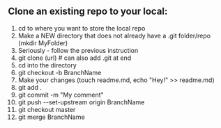 ## Clone an existing repo to your local:
1. cd to where you want to store the local repo
1. Make a NEW directory that does not already have a .git folder/repo (mkdir MyFolder)
1. Seriously - follow the previous instruction
2. git clone (url) # can also add .git at end
3. cd into the directory
4. git checkout -b BranchName
5. Make your changes (touch readme.md, echo "Hey!" >> readme.md)
6. git add .
7. git commit -m "My comment"
8. git push --set-upstream origin BranchName
1. git checkout master
1. git merge BranchName
